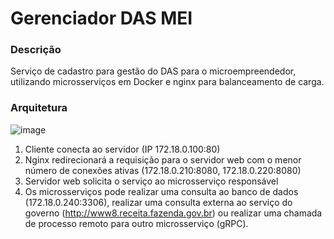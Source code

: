 # Gerenciador DAS MEI

### Descrição
Serviço de cadastro para gestão do DAS para o microempreendedor, utilizando microsserviços em Docker e nginx para balanceamento de carga.

### Arquitetura
![image](https://user-images.githubusercontent.com/23039988/176545296-b7af5e90-496e-4569-84d6-86863ea31b23.png)

1. Cliente conecta ao servidor (IP 172.18.0.100:80)
2. Nginx redirecionará a requisição para o servidor web com o menor número de conexões ativas (172.18.0.210:8080, 172.18.0.220:8080)
3. Servidor web solicita o serviço ao microsserviço responsável 
4. Os microsserviços pode realizar uma consulta ao banco de dados (172.18.0.240:3306), realizar uma consulta externa ao serviço do governo (http://www8.receita.fazenda.gov.br) ou realizar uma chamada de processo remoto para outro microsserviço (gRPC).
